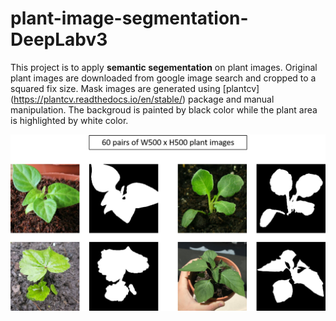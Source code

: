# plant-image-segmentation-DeepLabv3

This project is to apply **semantic segementation** on plant images. Original plant images are downloaded from google image search and cropped to a squared fix size. Mask images are generated using [plantcv] (https://plantcv.readthedocs.io/en/stable/) package and manual manipulation. The backgroud is painted by black color while the plant area is highlighted by white color.

<img src=".\images\data.png" width=600/>
